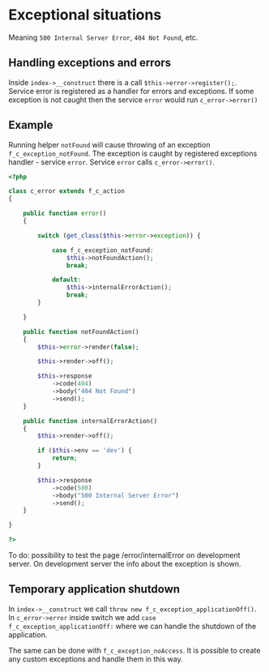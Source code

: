 # Exceptional situations

Meaning `500 Internal Server Error`, `404 Not Found`, etc.

## Handling exceptions and errors

Inside `index->__construct` there is a call `$this->error->register();`.
Service error is registered as a handler for errors and exceptions.
If some exception is not caught then the service `error` would run `c_error->error()`

## Example

Running helper `notFound` will cause throwing of an exception `f_c_exception_notFound`.
The exception is caught by registered exceptions handler - service `error`.
Service `error` calls `c_error->error()`.

```php
<?php

class c_error extends f_c_action
{

    public function error()
    {

        switch (get_class($this->error->exception)) {

            case f_c_exception_notFound:
                $this->notFoundAction();
                break;

            default:
                $this->internalErrorAction();
                break;
        }

    }

    public function notFoundAction()
    {
        $this->error->render(false);

        $this->render->off();

        $this->response
            ->code(404)
            ->body("404 Not Found")
            ->send();
    }

    public function internalErrorAction()
    {
        $this->render->off();

        if ($this->env == 'dev') {
            return;
        }

        $this->response
            ->code(500)
            ->body("500 Internal Server Error")
            ->send();
    }

}

?>
```

To do: possibility to test the page /error/internalError on development server.
On development server the info about the exception is shown.

## Temporary application shutdown

In `index->__construct` we call `throw new f_c_exception_applicationOff()`.
In `c_error->error` inside switch we add `case f_c_exception_applicationOff:` where we can handle the shutdown of the application.


The same can be done with `f_c_exception_noAccess`.
It is possible to create any custom exceptions and handle them in this way.




